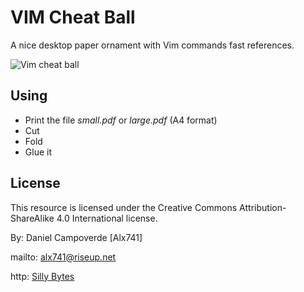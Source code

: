# VIM Cheat Ball

A nice desktop paper ornament with Vim commands fast references.

![Vim cheat ball](http://i.imgur.com/tPfSoAS.jpg)


## Using

- Print the file *small.pdf* or *large.pdf* (A4 format)
- Cut
- Fold
- Glue it


## License

This resource is licensed under the Creative Commons Attribution-ShareAlike 4.0
International license.

By: Daniel Campoverde [Alx741]

mailto: alx741@riseup.net

http: [Silly Bytes](http://www.sillybytes.net)
